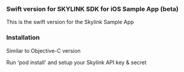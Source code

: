 

### Swift version for SKYLINK SDK for iOS Sample App (beta) ###

This is the swift version for the Skylink Sample App

### Installation ###

Similar to Objective-C version

Run 'pod install' and setup your Skylink API key & secret